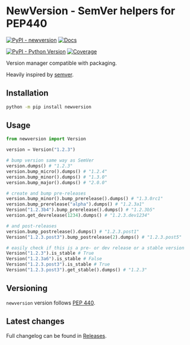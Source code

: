 # NewVersion - SemVer helpers for PEP440

[![PyPI - newversion](https://img.shields.io/pypi/v/newversion.svg?color=blue&label=newversion)](https://pypi.org/project/newversion)
[![Docs](https://img.shields.io/readthedocs/newversion.svg?color=blue&label=Builder%20docs)](https://newversion.readthedocs.io/)

[![PyPI - Python Version](https://img.shields.io/pypi/pyversions/newversion.svg?color=blue)](https://pypi.org/project/newversion)
[![Coverage](https://img.shields.io/codecov/c/github/vemel/newversion)](https://codecov.io/gh/vemel/newversion)

Version manager compatible with packaging.

Heavily inspired by [semver](https://pypi.org/project/semver/).

## Installation

```bash
python -m pip install newversion
```

## Usage

```python
from newversion import Version

version = Version("1.2.3")

# bump version same way as SemVer
version.dumps() # "1.2.3"
version.bump_micro().dumps() # "1.2.4"
version.bump_minor().dumps() # "1.3.0"
version.bump_major().dumps() # "2.0.0"

# create and bump pre-releases
version.bump_minor().bump_prerelease().dumps() # "1.3.0rc1"
version.bump_prerelease("alpha").dumps() # "1.2.3a1"
Version("1.2.3b4").bump_prerelease().dumps() # "1.2.3b5"
version.get_devrelease(1234).dumps() # "1.2.3.dev1234"

# and post-releases
version.bump_postrelease().dumps() # "1.2.3.post1"
Version("1.2.3.post3").bump_postrelease(2).dumps() # "1.2.3.post5"

# easily check if this is a pre- or dev release or a stable version
Version("1.2.3").is_stable # True
Version("1.2.3a6").is_stable # False
Version("1.2.3.post3").is_stable # True
Version("1.2.3.post3").get_stable().dumps() # "1.2.3"
```

## Versioning

`newversion` version follows [PEP 440](https://www.python.org/dev/peps/pep-0440/).

## Latest changes

Full changelog can be found in [Releases](https://github.com/vemel/newversion/releases).
